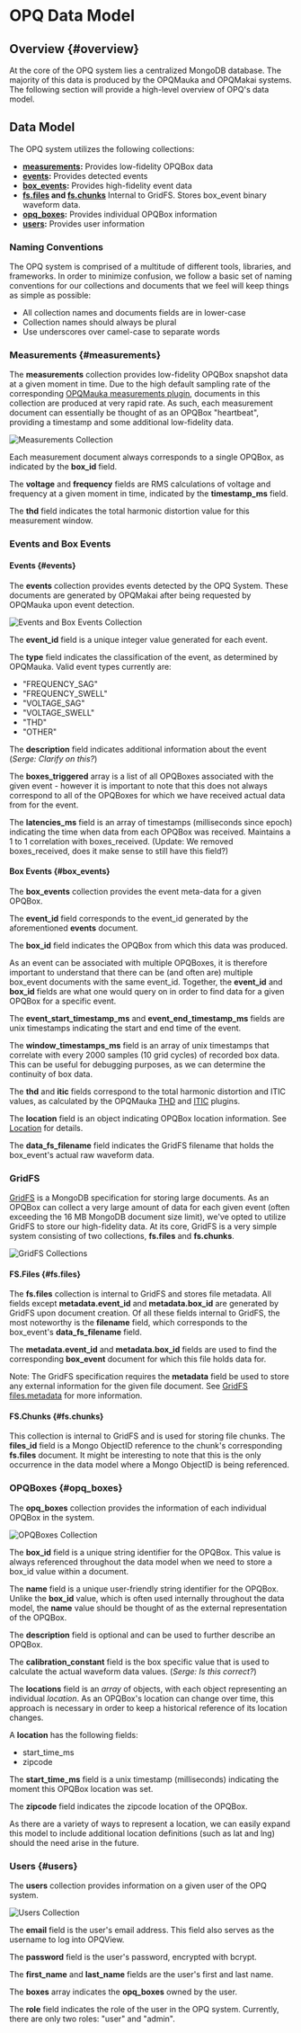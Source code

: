 # OPQ Data Model

## Overview {#overview}

At the core of the OPQ system lies a centralized MongoDB database. The majority of this data is produced by the OPQMauka and OPQMakai systems.
The following section will provide a high-level overview of OPQ's data model.

## Data Model

The OPQ system utilizes the following collections:
* **[measurements](#measurements):** Provides low-fidelity OPQBox data
* **[events](#events):** Provides detected events
* **[box_events](#box_events):** Provides high-fidelity event data
* **[fs.files](#fs.files) and [fs.chunks](#fs.chunks)** Internal to GridFS. Stores box_event binary waveform data.
* **[opq_boxes](#opq_boxes):** Provides individual OPQBox information
* **[users](#users):** Provides user information

### Naming Conventions
The OPQ system is comprised of a multitude of different tools, libraries, and frameworks. 
In order to minimize confusion, we follow a basic set of naming conventions for our collections and documents that we feel will keep things as simple as possible:
* All collection names and documents fields are in lower-case
* Collection names should always be plural
* Use underscores over camel-case to separate words

### Measurements {#measurements}

The **measurements** collection provides low-fidelity OPQBox snapshot data at a given moment in time.
Due to the high default sampling rate of the corresponding [OPQMauka measurements plugin](../mauka/plugins.md#measurement), documents in this collection are produced at very rapid rate.
As such, each measurement document can essentially be thought of as an OPQBox "heartbeat", providing a timestamp and some additional low-fidelity data.

![Measurements Collection](images/measurements-collection.png)

Each measurement document always corresponds to a single OPQBox, as indicated by the **box_id** field.

The **voltage** and **frequency** fields are RMS calculations of voltage and frequency at a given moment in time, indicated by the **timestamp_ms** field.

The **thd** field indicates the total harmonic distortion value for this measurement window.

### Events and Box Events
#### Events {#events}
The **events** collection provides events detected by the OPQ System. These documents are generated by OPQMakai after being requested by OPQMauka upon event detection.

![Events and Box Events Collection](images/events-boxevents-collection.png)

The **event_id** field is a unique integer value generated for each event. 

The **type** field indicates the classification of the event, as determined by OPQMauka.
Valid event types currently are:
* "FREQUENCY_SAG"
* "FREQUENCY_SWELL"
* "VOLTAGE_SAG"
* "VOLTAGE_SWELL"
* "THD"
* "OTHER"


The **description** field indicates additional information about the event (*Serge: Clarify on this?*)

The **boxes_triggered** array is a list of all OPQBoxes associated with the given event - however it is important to note that this does not always correspond to all of the OPQBoxes for which we have received actual data from for the event.

The **latencies_ms** field is an array of timestamps (milliseconds since epoch) indicating the time when data from each OPQBox was received. Maintains a 1 to 1 correlation with boxes_received. (Update: We removed boxes_received, does it make sense to still have this field?)

#### Box Events {#box_events}
The **box_events** collection provides the event meta-data for a given OPQBox.

The **event_id** field corresponds to the event_id generated by the aforementioned **events** document.

The **box_id** field indicates the OPQBox from which this data was produced.

As an event can be associated with multiple OPQBoxes, it is therefore important to understand that there can be (and often are) multiple box_event documents with the same event_id.
Together, the **event_id** and **box_id** fields are what one would query on in order to find data for a given OPQBox for a specific event.

The **event_start_timestamp_ms** and **event_end_timestamp_ms** fields are unix timestamps indicating the start and end time of the event.

The **window_timestamps_ms** field is an array of unix timestamps that correlate with every 2000 samples (10 grid cycles) of recorded box data. This can be useful for debugging purposes, as we can determine the continuity of box data.

The **thd** and **itic** fields correspond to the total harmonic distortion and ITIC values, as calculated by the OPQMauka [THD](../mauka/plugins.md#thd) and [ITIC](../mauka/plugins.md#itic) plugins.

The **location** field is an object indicating OPQBox location information. See [Location](#location) for details.

The **data_fs_filename** field indicates the GridFS filename that holds the box_event's actual raw waveform data.

### GridFS
[GridFS](https://docs.mongodb.com/manual/core/gridfs/) is a MongoDB specification for storing large documents. As an OPQBox can collect a very large amount of data for each given event (often exceeding the 16 MB MongoDB document size limit), we've opted to utilize GridFS to store our high-fidelity data.
At its core, GridFS is a very simple system consisting of two collections, **fs.files** and **fs.chunks**. 

![GridFS Collections](images/gridfs-collections.png)

#### FS.Files {#fs.files}
The **fs.files** collection is internal to GridFS and stores file metadata.
All fields except **metadata.event_id** and **metadata.box_id** are generated by GridFS upon document creation.
Of all these fields internal to GridFS, the most noteworthy is the **filename** field, which corresponds to the box_event's **data_fs_filename** field.

The **metadata.event_id** and **metadata.box_id** fields are used to find the corresponding **box_event** document for which this file holds data for.

Note: The GridFS specification requires the **metadata** field be used to store any external information for the given file document. See [GridFS files.metadata](https://docs.mongodb.com/manual/core/gridfs/#files.metadata)  for more information.

#### FS.Chunks {#fs.chunks}
This collection is internal to GridFS and is used for storing file chunks.
The **files_id** field is a Mongo ObjectID reference to the chunk's corresponding **fs.files** document.
It might be interesting to note that this is the only occurrence in the data model where a Mongo ObjectID is being referenced.

### OPQBoxes {#opq_boxes}
The **opq_boxes** collection provides the information of each individual OPQBox in the system.

![OPQBoxes Collection](images/opqboxes-collection.png)

The **box_id** field is a unique string identifier for the OPQBox. This value is always referenced throughout the data model when we need to store a box_id value within a document.

The **name** field is a unique user-friendly string identifier for the OPQBox. Unlike the **box_id** value, which is often used internally throughout the data model, the **name** value should be thought of as the external representation of the OPQBox.

The **description** field is optional and can be used to further describe an OPQBox.

The **calibration_constant** field is the box specific value that is used to calculate the actual waveform data values. (*Serge: Is this correct?*)

The **locations** field is an *array* of objects, with each object representing an individual *location*.
As an OPQBox's location can change over time, this approach is necessary in order to keep a historical reference of its location changes.

A **location** <a name="location"></a> has the following fields:
* start_time_ms
* zipcode

The **start_time_ms** field is a unix timestamp (milliseconds) indicating the moment this OPQBox location was set.

The **zipcode** field indicates the zipcode location of the OPQBox.

As there are a variety of ways to represent a location, we can easily expand this model to include additional location definitions (such as lat and lng) should the need arise in the future.

### Users {#users}
The **users** collection provides information on a given user of the OPQ system.

![Users Collection](images/users-collection.png)

The **email** field is the user's email address. This field also serves as the username to log into OPQView.

The **password** field is the user's password, encrypted with bcrypt.

The **first_name** and **last_name** fields are the user's first and last name.

The **boxes** array indicates the **opq_boxes** owned by the user. 

The **role** field indicates the role of the user in the OPQ system. Currently, there are only two roles: "user" and "admin".